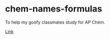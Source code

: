 # chem-names-formulas

To help my goofy classmates study for AP Chem.

[Link](https://cole-man-blastic.github.io/chem-names-formulas/)
